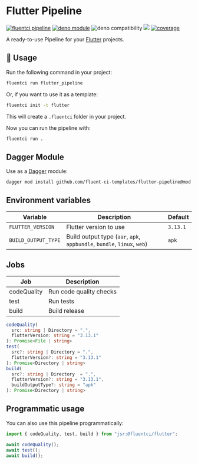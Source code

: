 # Flutter Pipeline

[![fluentci pipeline](https://img.shields.io/badge/dynamic/json?label=pkg.fluentci.io&labelColor=%23000&color=%23460cf1&url=https%3A%2F%2Fapi.fluentci.io%2Fv1%2Fpipeline%2Fflutter_pipeline&query=%24.version)](https://pkg.fluentci.io/flutter_pipeline)
[![deno module](https://shield.deno.dev/x/flutter_pipeline)](https://deno.land/x/flutter_pipeline)
![deno compatibility](https://shield.deno.dev/deno/^1.37)
[![](https://jsr.io/badges/@fluentci/flutter)](https://jsr.io/@fluentci/flutter)
[![coverage](https://img.shields.io/codecov/c/gh/fluent-ci-templates/flutter-pipeline)](https://codecov.io/gh/fluent-ci-templates/flutter-pipeline)

A ready-to-use Pipeline for your [Flutter](https://flutter.dev/) projects.

## 🚀 Usage

Run the following command in your project:

```bash
fluentci run flutter_pipeline
```

Or, if you want to use it as a template:

```bash
fluentci init -t flutter
```

This will create a `.fluentci` folder in your project.

Now you can run the pipeline with:

```bash
fluentci run .
```


## Dagger Module

Use as a [Dagger](https://dagger.io) module:

```bash
dagger mod install github.com/fluent-ci-templates/flutter-pipeline@mod
```

## Environment variables

| Variable            | Description            | Default  |
| ------------------- | ---------------------- | -------- |
| `FLUTTER_VERSION`   | Flutter version to use | `3.13.1` |
| `BUILD_OUTPUT_TYPE` | Build output type (`aar`, `apk`, `appbundle`, `bundle`, `linux`, `web`)      | `apk`    |


## Jobs

| Job          | Description             |
| ------------ | ----------------------- |
| codeQuality  | Run code quality checks |
| test         | Run tests               |
| build        | Build release           |


```typescript
codeQuality(
  src: string | Directory = ".",
  flutterVersion: string = "3.13.1"
): Promise<File | string>
test(
  src?: string | Directory = ".",
  flutterVersion?: string = "3.13.1"
): Promise<Directory | string> 
build(
  src?: string | Directory  = ".",
  flutterVersion?: string = "3.13.1",
  buildOutputType?: string = "apk"
): Promise<Directory | string>
```

## Programmatic usage

You can also use this pipeline programmatically:

```ts
import { codeQuality, test, build } from "jsr:@fluentci/flutter";

await codeQuality();
await test();
await build();
```
